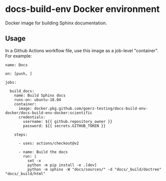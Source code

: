 # docs-build-env Docker environment

Docker image for building Sphinx documentation.


## Usage

In a Github Actions workflow file, use this image as a job-level "container".
For example:

~~~
name: Docs

on: [push, ]

jobs:

  build_docs:
    name: Build Sphinx docs
    runs-on: ubuntu-18.04
    container:
      image: docker.pkg.github.com/goerz-testing/docs-build-env-docker/docs-build-env-docker:scientific
      credentials:
        username: ${{ github.repository_owner }}
        password: ${{ secrets.GITHUB_TOKEN }}

    steps:

      - uses: actions/checkout@v2

      - name: Build the docs
        run: |
          set -x
          python -m pip install -e .[dev]
          python -m sphinx -W "docs/sources/" -d "docs/_build/doctree" "docs/_build/html"
~~~
